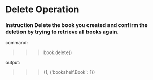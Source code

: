 # Delete Operation

### __Instruction__ Delete the book you created and confirm the deletion by trying to retrieve all books again.

command:
>>> book.delete()

output:
>>> (1, {'bookshelf.Book': 1})
